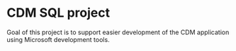 CDM SQL project
===============

Goal of this project is to support easier development of the CDM application using Microsoft development tools.